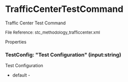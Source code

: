 # TrafficCenterTestCommand

Traffic Center Test Command

<font size="2">File Reference: stc_methodology_trafficcenter.xml</font>

<text>Properties</text>

### TestConfig: "Test Configuration" (input:string)

Test Configuration

* default - 
